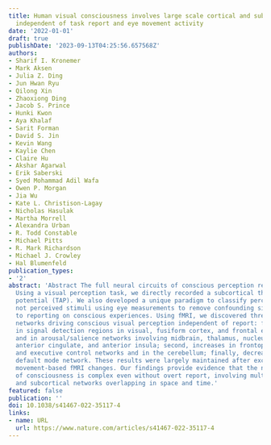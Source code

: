 ```yaml
---
title: Human visual consciousness involves large scale cortical and subcortical networks
  independent of task report and eye movement activity
date: '2022-01-01'
draft: true
publishDate: '2023-09-13T04:25:56.657568Z'
authors:
- Sharif I. Kronemer
- Mark Aksen
- Julia Z. Ding
- Jun Hwan Ryu
- Qilong Xin
- Zhaoxiong Ding
- Jacob S. Prince
- Hunki Kwon
- Aya Khalaf
- Sarit Forman
- David S. Jin
- Kevin Wang
- Kaylie Chen
- Claire Hu
- Akshar Agarwal
- Erik Saberski
- Syed Mohammad Adil Wafa
- Owen P. Morgan
- Jia Wu
- Kate L. Christison-Lagay
- Nicholas Hasulak
- Martha Morrell
- Alexandra Urban
- R. Todd Constable
- Michael Pitts
- R. Mark Richardson
- Michael J. Crowley
- Hal Blumenfeld
publication_types:
- '2'
abstract: 'Abstract The full neural circuits of conscious perception remain unknown.
  Using a visual perception task, we directly recorded a subcortical thalamic awareness
  potential (TAP). We also developed a unique paradigm to classify perceived versus
  not perceived stimuli using eye measurements to remove confounding signals related
  to reporting on conscious experiences. Using fMRI, we discovered three major brain
  networks driving conscious visual perception independent of report: first, increases
  in signal detection regions in visual, fusiform cortex, and frontal eye fields;
  and in arousal/salience networks involving midbrain, thalamus, nucleus accumbens,
  anterior cingulate, and anterior insula; second, increases in frontoparietal attention
  and executive control networks and in the cerebellum; finally, decreases in the
  default mode network. These results were largely maintained after excluding eye
  movement-based fMRI changes. Our findings provide evidence that the neurophysiology
  of consciousness is complex even without overt report, involving multiple cortical
  and subcortical networks overlapping in space and time.'
featured: false
publication: ''
doi: 10.1038/s41467-022-35117-4
links:
- name: URL
  url: https://www.nature.com/articles/s41467-022-35117-4
---
```


